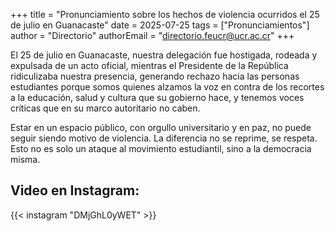 +++
title = "Pronunciamiento sobre los hechos de violencia ocurridos el 25 de julio en Guanacaste"
date = 2025-07-25
tags = ["Pronunciamientos"]
author = "Directorio"
authorEmail = "directorio.feucr@ucr.ac.cr"
+++

El 25 de julio en Guanacaste, nuestra delegación fue hostigada, rodeada y expulsada de un acto oficial, mientras el Presidente de la República ridiculizaba nuestra presencia, generando rechazo hacia las personas estudiantes porque somos quienes alzamos la voz en contra de los recortes a la educación, salud y cultura que su gobierno hace, y tenemos voces críticas que en su marco autoritario no caben.

Estar en un espacio público, con orgullo universitario y en paz, no puede seguir siendo motivo de violencia. La diferencia no se reprime, se respeta. Esto no es solo un ataque al movimiento estudiantil, sino a la democracia misma.

## Video en Instagram:

{{< instagram "DMjGhL0yWET" >}}
